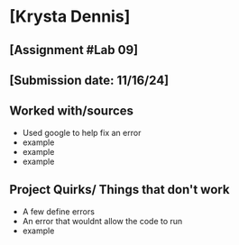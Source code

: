 # [Krysta Dennis]
## [Assignment #Lab 09]
## [Submission date: 11/16/24]
## Worked with/sources 
* Used google to help fix an error
* example
* example
* example
## Project Quirks/ Things that don't work
* A few define errors
* An error that wouldnt allow the code to run
* example
